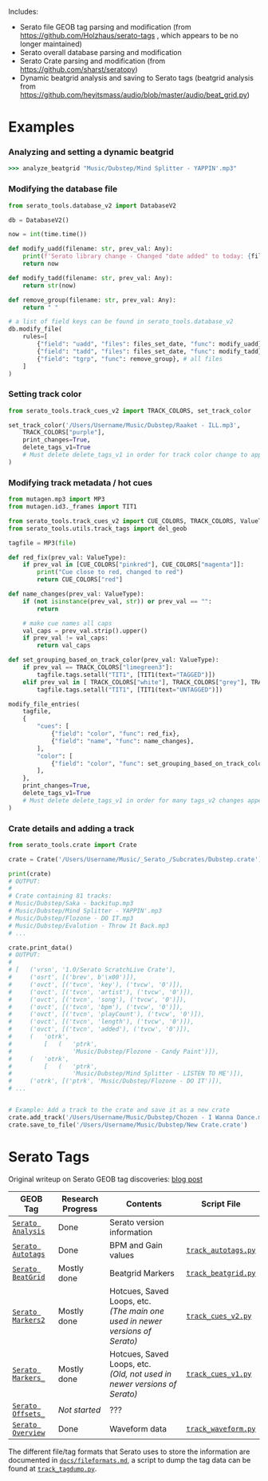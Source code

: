 Includes:

- Serato file GEOB tag parsing and modification (from https://github.com/Holzhaus/serato-tags , which appears to be no longer maintained)
- Serato overall database parsing and modification
- Serato Crate parsing and modification (from https://github.com/sharst/seratopy)
- Dynamic beatgrid analysis and saving to Serato tags (beatgrid analysis from https://github.com/heyitsmass/audio/blob/master/audio/beat_grid.py)

# Examples

### Analyzing and setting a dynamic beatgrid

```cmd
>>> analyze_beatgrid "Music/Dubstep/Mind Splitter - YAPPIN'.mp3"
```

### Modifying the database file

```python
from serato_tools.database_v2 import DatabaseV2

db = DatabaseV2()

now = int(time.time())

def modify_uadd(filename: str, prev_val: Any):
    print(f'Serato library change - Changed "date added" to today: {filename}')
    return now

def modify_tadd(filename: str, prev_val: Any):
    return str(now)

def remove_group(filename: str, prev_val: Any):
    return " "

# a list of field keys can be found in serato_tools.database_v2
db.modify_file(
    rules=[
        {"field": "uadd", "files": files_set_date, "func": modify_uadd},
        {"field": "tadd", "files": files_set_date, "func": modify_tadd},
        {"field": "tgrp", "func": remove_group}, # all files
    ]
)
```

### Setting track color

```python
from serato_tools.track_cues_v2 import TRACK_COLORS, set_track_color

set_track_color('/Users/Username/Music/Dubstep/Raaket - ILL.mp3',
    TRACK_COLORS["purple"],
    print_changes=True,
    delete_tags_v1=True
    # Must delete delete_tags_v1 in order for track color change to appear in Serato (since we never change tags_v1 along with it (TODO)). Not sure what tags_v1 is even for, probably older versions of Serato. Have found no issues with deleting this, but use with caution if running an older version of Serato.
)

```

### Modifying track metadata / hot cues

```python
from mutagen.mp3 import MP3
from mutagen.id3._frames import TIT1

from serato_tools.track_cues_v2 import CUE_COLORS, TRACK_COLORS, ValueType, modify_file_entries
from serato_tools.utils.track_tags import del_geob

tagfile = MP3(file)

def red_fix(prev_val: ValueType):
    if prev_val in [CUE_COLORS["pinkred"], CUE_COLORS["magenta"]]:
        print("Cue close to red, changed to red")
        return CUE_COLORS["red"]

def name_changes(prev_val: ValueType):
    if (not isinstance(prev_val, str)) or prev_val == "":
        return

    # make cue names all caps
    val_caps = prev_val.strip().upper()
    if prev_val != val_caps:
        return val_caps

def set_grouping_based_on_track_color(prev_val: ValueType):
    if prev_val == TRACK_COLORS["limegreen3"]:
        tagfile.tags.setall("TIT1", [TIT1(text="TAGGED")])
    elif prev_val in [ TRACK_COLORS["white"], TRACK_COLORS["grey"], TRACK_COLORS["black"]]:
        tagfile.tags.setall("TIT1", [TIT1(text="UNTAGGED")])

modify_file_entries(
    tagfile,
    {
        "cues": [
            {"field": "color", "func": red_fix},
            {"field": "name", "func": name_changes},
        ],
        "color": [
            {"field": "color", "func": set_grouping_based_on_track_color},
        ],
    },
    print_changes=True,
    delete_tags_v1=True
    # Must delete delete_tags_v1 in order for many tags_v2 changes appear in Serato (since we never change tags_v1 along with it (TODO)). Not sure what tags_v1 is even for, probably older versions of Serato. Have found no issues with deleting this, but use with caution if running an older version of Serato.
)
```

### Crate details and adding a track

```python
from serato_tools.crate import Crate

crate = Crate('/Users/Username/Music/_Serato_/Subcrates/Dubstep.crate')

print(crate)
# OUTPUT:
#
# Crate containing 81 tracks:
# Music/Dubstep/Saka - backitup.mp3
# Music/Dubstep/Mind Splitter - YAPPIN'.mp3
# Music/Dubstep/Flozone - DO IT.mp3
# Music/Dubstep/Evalution - Throw It Back.mp3
# ...

crate.print_data()
# OUTPUT:
#
# [   ('vrsn', '1.0/Serato ScratchLive Crate'),
#     ('osrt', [('brev', b'\x00')]),
#     ('ovct', [('tvcn', 'key'), ('tvcw', '0')]),
#     ('ovct', [('tvcn', 'artist'), ('tvcw', '0')]),
#     ('ovct', [('tvcn', 'song'), ('tvcw', '0')]),
#     ('ovct', [('tvcn', 'bpm'), ('tvcw', '0')]),
#     ('ovct', [('tvcn', 'playCount'), ('tvcw', '0')]),
#     ('ovct', [('tvcn', 'length'), ('tvcw', '0')]),
#     ('ovct', [('tvcn', 'added'), ('tvcw', '0')]),
#     (   'otrk',
#         [   (   'ptrk',
#                 'Music/Dubstep/Flozone - Candy Paint')]),
#     (   'otrk',
#         [   (   'ptrk',
#                 'Music/Dubstep/Mind Splitter - LISTEN TO ME')]),
#     ('otrk', [('ptrk', 'Music/Dubstep/Flozone - DO IT')]),
# ...


# Example: Add a track to the crate and save it as a new crate
crate.add_track('/Users/Username/Music/Dubstep/Chozen - I Wanna Dance.mp3')
crate.save_to_file('/Users/Username/Music/Dubstep/New Crate.crate')
```

# Serato Tags

Original writeup on Serato GEOB tag discoveries: [blog post](https://homepage.ruhr-uni-bochum.de/jan.holthuis/posts/reversing-seratos-geob-tags)

| GEOB Tag                                     | Research Progress | Contents                                                                        | Script File                                  |
| -------------------------------------------- | ----------------- | ------------------------------------------------------------------------------- | -------------------------------------------- |
| [`Serato Analysis`](docs/serato_analysis.md) | Done              | Serato version information                                                      |
| [`Serato Autotags`](docs/serato_autotags.md) | Done              | BPM and Gain values                                                             | [`track_autotags.py`](src/track_autotags.py) |
| [`Serato BeatGrid`](docs/serato_beatgrid.md) | Mostly done       | Beatgrid Markers                                                                | [`track_beatgrid.py`](src/track_beatgrid.py) |
| [`Serato Markers2`](docs/serato_markers2.md) | Mostly done       | Hotcues, Saved Loops, etc.<br>_(The main one used in newer versions of Serato)_ | [`track_cues_v2.py`](src/track_cues_v2.py)   |
| [`Serato Markers_`](docs/serato_markers_.md) | Mostly done       | Hotcues, Saved Loops, etc.<br>_(Old, not used in newer versions of Serato)_     | [`track_cues_v1.py`](src/track_cues_v1.py)   |
| [`Serato Offsets_`](docs/serato_offsets_.md) | _Not started_     | ???                                                                             |
| [`Serato Overview`](docs/serato_overview.md) | Done              | Waveform data                                                                   | [`track_waveform.py`](src/track_waveform.py) |

The different file/tag formats that Serato uses to store the information are documented in [`docs/fileformats.md`](docs/fileformats.md), a script to dump the tag data can be found at [`track_tagdump.py`](src/track_tagdump.py).
